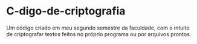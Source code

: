 # C-digo-de-criptografia
Um código criado em meu segundo semestre da faculdade, com o intuito de criptografar textos feitos no próprio programa ou por arquivos prontos.
